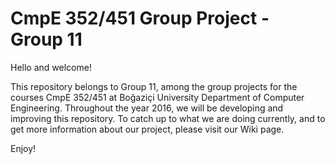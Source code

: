# CmpE 352/451 Group Project - Group 11

Hello and welcome!

This repository belongs to Group 11, among the group projects for the courses CmpE 352/451 at Boğaziçi University Department of Computer Engineering. Throughout the year 2016, we will be developing and improving this repository. To catch up to what we are doing currently, and to get more information about our project, please visit our Wiki page.

Enjoy!
